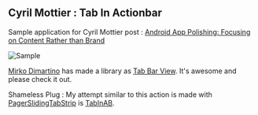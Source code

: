 Cyril Mottier : Tab In Actionbar
--------------------------------

Sample application for Cyril Mottier post : [Android App Polishing: Focusing on Content Rather than Brand](https://plus.google.com/+CyrilMottier/posts/Jz7mBBuDoNk)

![Sample](https://raw.githubusercontent.com/yelinaung/TabInActionBarByCyril/master/sample.gif)


[Mirko Dimartino](https://www.google.com/+MirkoDimartino_Mirkoddd) has made a library as [Tab Bar View](https://github.com/Mirkoddd/TabBarView). It's awesome and please check it out.

Shameless Plug : My attempt similar to this action is made with [PagerSlidingTabStrip](https://github.com/astuetz/PagerSlidingTabStrip) is [TabInAB](https://github.com/yelinaung/TabInAB).
